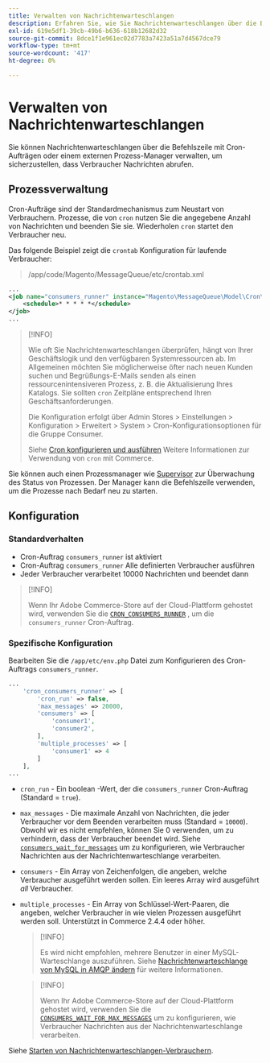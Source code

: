 ```yaml
---
title: Verwalten von Nachrichtenwarteschlangen
description: Erfahren Sie, wie Sie Nachrichtenwarteschlangen über die Befehlszeile für Adobe Commerce verwalten können.
exl-id: 619e5df1-39cb-49b6-b636-618b12682d32
source-git-commit: 8dce1f1e961ec02d7783a7423a51a7d4567dce79
workflow-type: tm+mt
source-wordcount: '417'
ht-degree: 0%

---
```


# Verwalten von Nachrichtenwarteschlangen

Sie können Nachrichtenwarteschlangen über die Befehlszeile mit Cron-Aufträgen oder einem externen Prozess-Manager verwalten, um sicherzustellen, dass Verbraucher Nachrichten abrufen.

## Prozessverwaltung

Cron-Aufträge sind der Standardmechanismus zum Neustart von Verbrauchern. Prozesse, die von `cron` nutzen Sie die angegebene Anzahl von Nachrichten und beenden Sie sie. Wiederholen `cron` startet den Verbraucher neu.

Das folgende Beispiel zeigt die `crontab` Konfiguration für laufende Verbraucher:

> /app/code/Magento/MessageQueue/etc/crontab.xml

```xml
...
<job name="consumers_runner" instance="Magento\MessageQueue\Model\Cron\ConsumersRunner" method="run">
    <schedule>* * * * *</schedule>
</job>
...
```

>[!INFO]
>
>Wie oft Sie Nachrichtenwarteschlangen überprüfen, hängt von Ihrer Geschäftslogik und den verfügbaren Systemressourcen ab. Im Allgemeinen möchten Sie möglicherweise öfter nach neuen Kunden suchen und Begrüßungs-E-Mails senden als einen ressourcenintensiveren Prozess, z. B. die Aktualisierung Ihres Katalogs. Sie sollten `cron` Zeitpläne entsprechend Ihren Geschäftsanforderungen.
>
>Die Konfiguration erfolgt über Admin Stores > Einstellungen > Konfiguration > Erweitert > System > Cron-Konfigurationsoptionen für die Gruppe Consumer.
>
>Siehe [Cron konfigurieren und ausführen](../cli/configure-cron-jobs.md) Weitere Informationen zur Verwendung von `cron` mit Commerce.

Sie können auch einen Prozessmanager wie [Supervisor](https://supervisord.readthedocs.io/en/latest/) zur Überwachung des Status von Prozessen. Der Manager kann die Befehlszeile verwenden, um die Prozesse nach Bedarf neu zu starten.

## Konfiguration

### Standardverhalten

- Cron-Auftrag `consumers_runner` ist aktiviert
- Cron-Auftrag `consumers_runner` Alle definierten Verbraucher ausführen
- Jeder Verbraucher verarbeitet 10000 Nachrichten und beendet dann

>[!INFO]
>
>Wenn Ihr Adobe Commerce-Store auf der Cloud-Plattform gehostet wird, verwenden Sie die [`CRON_CONSUMERS_RUNNER`](https://experienceleague.adobe.com/docs/commerce-cloud-service/user-guide/configure/env/stage/variables-deploy.html#cron_consumers_runner) , um die `consumers_runner` Cron-Auftrag.

### Spezifische Konfiguration

Bearbeiten Sie die `/app/etc/env.php` Datei zum Konfigurieren des Cron-Auftrags `consumers_runner`.

```php
...
    'cron_consumers_runner' => [
        'cron_run' => false,
        'max_messages' => 20000,
        'consumers' => [
            'consumer1',
            'consumer2',
        ],
        'multiple_processes' => [
            'consumer1' => 4
        ]
    ],
...
```

- `cron_run` - Ein boolean -Wert, der die `consumers_runner` Cron-Auftrag (Standard = `true`).
- `max_messages` - Die maximale Anzahl von Nachrichten, die jeder Verbraucher vor dem Beenden verarbeiten muss (Standard = `10000`). Obwohl wir es nicht empfehlen, können Sie 0 verwenden, um zu verhindern, dass der Verbraucher beendet wird. Siehe [`consumers_wait_for_messages`](../reference/config-reference-envphp.md#consumerswaitformessages) um zu konfigurieren, wie Verbraucher Nachrichten aus der Nachrichtenwarteschlange verarbeiten.
- `consumers` - Ein Array von Zeichenfolgen, die angeben, welche Verbraucher ausgeführt werden sollen. Ein leeres Array wird ausgeführt *all* Verbraucher.
- `multiple_processes` - Ein Array von Schlüssel-Wert-Paaren, die angeben, welcher Verbraucher in wie vielen Prozessen ausgeführt werden soll. Unterstützt in Commerce 2.4.4 oder höher.

  >[!INFO]
  >
  >Es wird nicht empfohlen, mehrere Benutzer in einer MySQL-Warteschlange auszuführen. Siehe [Nachrichtenwarteschlange von MySQL in AMQP ändern](https://developer.adobe.com/commerce/php/development/components/message-queues/#change-message-queue-from-mysql-to-amqp) für weitere Informationen.

  >[!INFO]
  >
  >Wenn Ihr Adobe Commerce-Store auf der Cloud-Plattform gehostet wird, verwenden Sie die [`CONSUMERS_WAIT_FOR_MAX_MESSAGES`](https://experienceleague.adobe.com/docs/commerce-cloud-service/user-guide/configure/env/stage/variables-deploy.html#consumers_wait_for_max_messages) um zu konfigurieren, wie Verbraucher Nachrichten aus der Nachrichtenwarteschlange verarbeiten.

Siehe [Starten von Nachrichtenwarteschlangen-Verbrauchern](../cli/start-message-queues.md).
